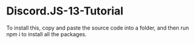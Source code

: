 # Discord.JS-13-Tutorial

To install this, copy and paste the source code into a folder, and then run npm i to install all the packages.
